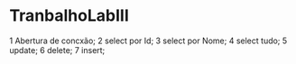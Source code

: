 # TranbalhoLabIII

1 Abertura de concxão;
2 select por Id;
3 select por Nome;
4 select tudo;
5 update;
6 delete;
7 insert;